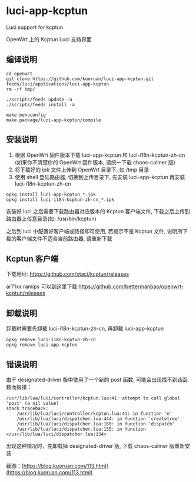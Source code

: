 # luci-app-kcptun
Luci support for kcptun

OpenWrt 上的 Kcptun Luci 支持界面

## 编译说明

```
cd openwrt
git clone https://github.com/kuoruan/luci-app-kcptun.git feeds/luci/applications/luci-app-kcptun
rm -rf tmp/

./scripts/feeds update -a
./scripts/feeds install -a

make menuconfig
make package/luci-app-kcptun/compile
```

## 安装说明

1. 根据 OpenWrt 固件版本下载 luci-app-kcptun 和 luci-i18n-kcptun-zh-cn (如果你不清楚你的 OpenWrt 固件版本, 请统一下载 chaos-calmer 版)
2. 将下载好的 ipk 文件上传到 OpenWrt 目录下, 如 /tmp 目录
3. 使用 shell 登陆路由器, 切换到上传目录下, 先安装 luci-app-kcptun 再安装 luci-i18n-kcptun-zh-cn

```
opkg install luci-app-kcptun_*.ipk
opkg install luci-i18n-kcptun-zh-cn_*.ipk
```

安装好 luci 之后需要下载路由器对应版本的 Kcptun 客户端文件, 下载之后上传到路由器上任意目录(如: /usr/bin/kcptun)

之后到 luci 中配置好客户端或路径即可使用, 若提示不是 Kcptun 文件, 说明所下载的客户端文件不适合当前路由器, 请重新下载

## Kcptun 客户端

下载地址: https://github.com/xtaci/kcptun/releases

ar71xx ramips 可以到这里下载 https://github.com/bettermanbao/openwrt-kcptun/releases

## 卸载说明

卸载时需要先卸载 luci-i18n-kcptun-zh-cn, 再卸载 luci-app-kcptun

```
opkg remove luci-i18n-kcptun-zh-cn
opkg remove luci-app-kcptun
```

## 错误说明

由于 designated-driver 版中使用了一个新的 post 函数, 可能会出现找不到该函数而报错：

```
/usr/lib/lua/luci/controller/kcptun.lua:41: attempt to call global 'post' (a nil value)
stack traceback:
	/usr/lib/lua/luci/controller/kcptun.lua:41: in function 'e'
	/usr/lib/lua/luci/dispatcher.lua:444: in function 'createtree'
	/usr/lib/lua/luci/dispatcher.lua:160: in function 'dispatch'
	/usr/lib/lua/luci/dispatcher.lua:135: in function </usr/lib/lua/luci/dispatcher.lua:134>
```

出现这种情况时，先卸载掉 designated-driver 版, 下载 chaos-calmer 版重新安装

截图：[https://blog.kuoruan.com/113.html](https://blog.kuoruan.com/113.html)
